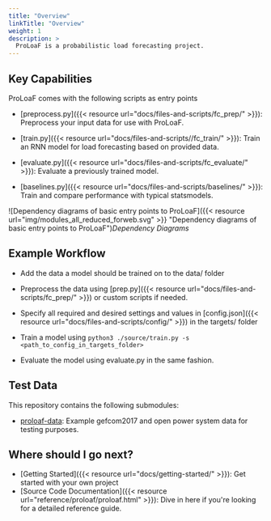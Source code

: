 ```yaml
---
title: "Overview"
linkTitle: "Overview"
weight: 1
description: >
  ProLoaF is a probabilistic load forecasting project.
---
```


## Key Capabilities

ProLoaF comes with the following scripts as entry points

- [preprocess.py]({{< resource url="docs/files-and-scripts/fc_prep/" >}}): Preprocess your input data for use with ProLoaF.

- [train.py]({{< resource url="docs/files-and-scripts//fc_train/" >}}): Train an RNN model for load forecasting based on provided data.

- [evaluate.py]({{< resource url="docs/files-and-scripts/fc_evaluate/" >}}): Evaluate a previously trained model.

- [baselines.py]({{< resource url="docs/files-and-scripts/baselines/" >}}): Train and compare performance with typical statsmodels.

![Dependency diagrams of basic entry points to ProLoaF]({{< resource url="img/modules_all_reduced_forweb.svg" >}} "Dependency diagrams of basic entry points to ProLoaF")*Dependency Diagrams*

## Example Workflow

* Add the data a model should be trained on to the data/ folder

* Preprocess the data using [prep.py]({{< resource url="docs/files-and-scripts/fc_prep/" >}}) or custom scripts if needed.

* Specify all required and desired settings and values in [config.json]({{< resource url="docs/files-and-scripts/config/" >}}) in the targets/ folder

* Train a model using `python3 ./source/train.py -s <path_to_config_in_targets_folder>`

* Evaluate the model using evaluate.py in the same fashion.

## Test Data

This repository contains the following submodules:
* [proloaf-data](https://git.rwth-aachen.de/acs/public/automation/plf/plf-data): Example gefcom2017 and open power system data for testing purposes.

## Where should I go next?

* [Getting Started]({{< resource url="docs/getting-started/" >}}): Get started with your own project
* [Source Code Documentation]({{< resource url="reference/proloaf/proloaf.html" >}}): Dive in here if you're looking for a detailed reference guide.
